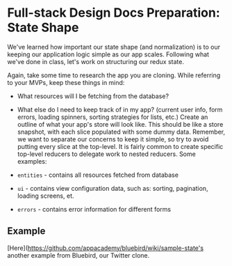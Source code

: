 # Full-stack Design Docs Preparation: State Shape
We've learned how important our state shape (and normalization) is to our keeping our application logic simple as our app scales. Following what we've done in class, let's work on structuring our redux state.

Again, take some time to research the app you are cloning. While referring to your MVPs, keep these things in mind:

* What resources will I be fetching from the database?
* What else do I need to keep track of in my app? (current user info, form errors, loading spinners, sorting strategies for lists, etc.)
Create an outline of what your app's store will look like. This should be like a store snapshot, with each slice populated with some dummy data. Remember, we want to separate our concerns to keep it simple, so try to avoid putting every slice at the top-level. It is fairly common to create specific top-level reducers to delegate work to nested reducers. Some examples:

* `entities` - contains all resources fetched from database
* `ui` - contains view configuration data, such as: sorting, pagination, loading screens, et.
* `errors` - contains error information for different forms

## Example
[Here](https://github.com/appacademy/bluebird/wiki/sample-state's another example from Bluebird, our Twitter clone.
